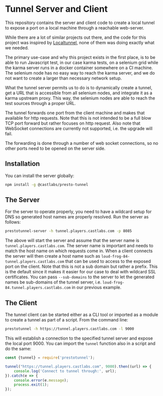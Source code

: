 # Tunnel Server and Client

This repository contains the server and client code to create a local
tunnel to expose a port on a local machine through a reachable web-server. 

While there are a lot of similar projects out there, and the code for this project 
was inspired by [Localtunnel](https://github.com/localtunnel/localtunnel), none of them was 
doing exactly what we needed. 

The primary use-case and why this project exists in the first place, is to be able to 
run Javascript test, in our case karma tests, on a selenium grid while the karma server
runs in a docker container somewhere on a CI machine. The selenium node has no easy way to 
reach the karma server, and we do not want to create a larger than necessary network setup.

What the tunnel server permits us to do is to dynamically create a tunnel, get a URL that 
is accessible from all selenium nodes, and integrate it as a karma upstream proxy. This way,
the selenium nodes are able to reach the test sources through a proper URL.

The tunnel forwards one port from the client machine and makes that available for http requests.
Note that this is not intended to be a full blow TCP port forward but rather focuses on http
request. Also note that WebSocket connections are currently not supported, i.e. the upgrade 
will fail.

The forwarding is done through a number of web socket connections, so no other ports need to 
be opened on the server side.

## Installation 

You can install the server globally:

```bash
npm install -g @castlabs/presto-tunnel 
```

## The Server

For the server to operate properly, you need to have a wildcard setup for DNS so generated host
names are properly resolved. Run the server as follows:

```bash
prestotunnel-server -h tunnel.players.castlabs.com -p 8085
```

The above will start the server and assume that the server name is `tunnel.players.castlabs.com`.
The server name is important and needs to match the host name on which requests come in. When
a client connects the server will then create a host name such as `loud-frog-84-tunnel.players.castlabs.com` 
that can be used to access to the exposed port on the client. Note that this is not a sub domain
but rather a prefix. This is the default since it makes it easier for our case to deal with 
wildcard SSL certificates. You can pass `--sub-domains` to the server to let the generated 
names be sub-domains of the tunnel server, i.e. `loud-frog-84.tunnel.players.castlabs.com` in 
our previous example.

## The Client

The tunnel client can be started either as a CLI tool or imported as a module to create 
a tunnel as part of a script. From the command line:

```bash
prestotunnel -h https://tunnel.players.castlabs.com -l 9000
```

This will establish a connection to the specified tunnel server and expose the local port 9000.
You can import the `tunnel` function also in a script and do the same:

```javascript
const {tunnel} = require('prestotunnel');

tunnel("https://tunnel.players.castlabs.com", 9000).then((url) => {
    console.log('Connect to tunnel through:', url);
}).catch(e => {
    console.error(e.message);
    process.exit(1);
});
```